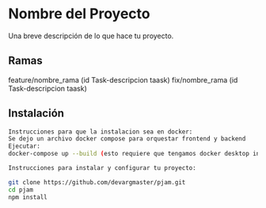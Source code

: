 # Nombre del Proyecto

Una breve descripción de lo que hace tu proyecto.

## Ramas

feature/nombre_rama (id Task-descripcion taask)
fix/nombre_rama (id Task-descripcion taask)

## Instalación

```bash
Instrucciones para que la instalacion sea en docker:
Se dejo un archivo docker compose para orquestar frontend y backend
Ejecutar:
docker-compose up --build (esto requiere que tengamos docker desktop instalado y ejecutando)

Instrucciones para instalar y configurar tu proyecto:

git clone https://github.com/devargmaster/pjam.git
cd pjam
npm install

